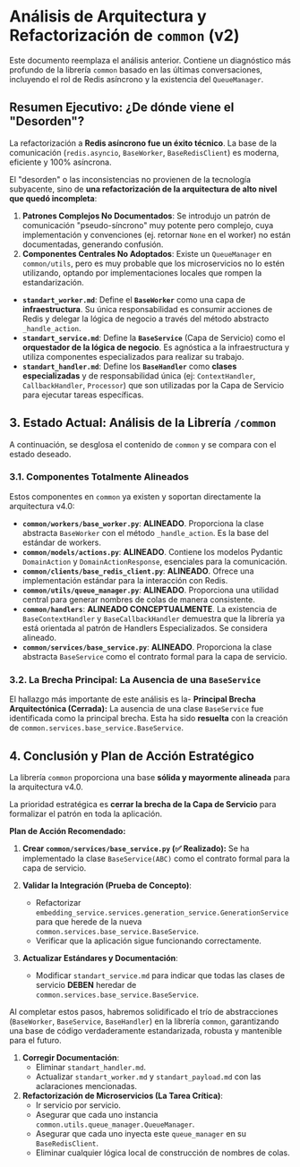 # Análisis de Arquitectura y Refactorización de `common` (v2)

Este documento reemplaza el análisis anterior. Contiene un diagnóstico más profundo de la librería `common` basado en las últimas conversaciones, incluyendo el rol de Redis asíncrono y la existencia del `QueueManager`.

## Resumen Ejecutivo: ¿De dónde viene el "Desorden"?

La refactorización a **Redis asíncrono fue un éxito técnico**. La base de la comunicación (`redis.asyncio`, `BaseWorker`, `BaseRedisClient`) es moderna, eficiente y 100% asíncrona.

El "desorden" o las inconsistencias no provienen de la tecnología subyacente, sino de **una refactorización de la arquitectura de alto nivel que quedó incompleta**:

1.  **Patrones Complejos No Documentados**: Se introdujo un patrón de comunicación "pseudo-síncrono" muy potente pero complejo, cuya implementación y convenciones (ej. retornar `None` en el worker) no están documentadas, generando confusión.
2.  **Componentes Centrales No Adoptados**: Existe un `QueueManager` en `common/utils`, pero es muy probable que los microservicios no lo estén utilizando, optando por implementaciones locales que rompen la estandarización.

- **`standart_worker.md`**: Define el **`BaseWorker`** como una capa de **infraestructura**. Su única responsabilidad es consumir acciones de Redis y delegar la lógica de negocio a través del método abstracto `_handle_action`.
- **`standart_service.md`**: Define la **`BaseService`** (Capa de Servicio) como el **orquestador de la lógica de negocio**. Es agnóstica a la infraestructura y utiliza componentes especializados para realizar su trabajo.
- **`standart_handler.md`**: Define los **`BaseHandler`** como **clases especializadas** y de responsabilidad única (ej: `ContextHandler`, `CallbackHandler`, `Processor`) que son utilizadas por la Capa de Servicio para ejecutar tareas específicas.

## 3. Estado Actual: Análisis de la Librería `/common`

A continuación, se desglosa el contenido de `common` y se compara con el estado deseado.

### 3.1. Componentes Totalmente Alineados 

Estos componentes en `common` ya existen y soportan directamente la arquitectura v4.0:

- **`common/workers/base_worker.py`**: **ALINEADO**. Proporciona la clase abstracta `BaseWorker` con el método `_handle_action`. Es la base del estándar de workers.
- **`common/models/actions.py`**: **ALINEADO**. Contiene los modelos Pydantic `DomainAction` y `DomainActionResponse`, esenciales para la comunicación.
- **`common/clients/base_redis_client.py`**: **ALINEADO**. Ofrece una implementación estándar para la interacción con Redis.
- **`common/utils/queue_manager.py`**: **ALINEADO**. Proporciona una utilidad central para generar nombres de colas de manera consistente.
- **`common/handlers`**: **ALINEADO CONCEPTUALMENTE**. La existencia de `BaseContextHandler` y `BaseCallbackHandler` demuestra que la librería ya está orientada al patrón de Handlers Especializados. Se considera alineado.
- **`common/services/base_service.py`**: **ALINEADO**. Proporciona la clase abstracta `BaseService` como el contrato formal para la capa de servicio.

### 3.2. La Brecha Principal: La Ausencia de una `BaseService` 

El hallazgo más importante de este análisis es la- **Principal Brecha Arquitectónica (Cerrada):** La ausencia de una clase `BaseService` fue identificada como la principal brecha. Esta ha sido **resuelta** con la creación de `common.services.base_service.BaseService`.

## 4. Conclusión y Plan de Acción Estratégico

La librería `common` proporciona una base **sólida y mayormente alineada** para la arquitectura v4.0.

La prioridad estratégica es **cerrar la brecha de la Capa de Servicio** para formalizar el patrón en toda la aplicación.

**Plan de Acción Recomendado:**

1.  **Crear `common/services/base_service.py` (✅ Realizado):** Se ha implementado la clase `BaseService(ABC)` como el contrato formal para la capa de servicio.

2.  **Validar la Integración (Prueba de Concepto)**:
    - Refactorizar `embedding_service.services.generation_service.GenerationService` para que herede de la nueva `common.services.base_service.BaseService`.
    - Verificar que la aplicación sigue funcionando correctamente.

3.  **Actualizar Estándares y Documentación**:
    - Modificar `standart_service.md` para indicar que todas las clases de servicio **DEBEN** heredar de `common.services.base_service.BaseService`.

Al completar estos pasos, habremos solidificado el trío de abstracciones (`BaseWorker`, `BaseService`, `BaseHandler`) en la librería `common`, garantizando una base de código verdaderamente estandarizada, robusta y mantenible para el futuro.
1.  **Corregir Documentación**:
    *   Eliminar `standart_handler.md`.
    *   Actualizar `standart_worker.md` y `standart_payload.md` con las aclaraciones mencionadas.
2.  **Refactorización de Microservicios (La Tarea Crítica)**:
    *   Ir servicio por servicio.
    *   Asegurar que cada uno instancia `common.utils.queue_manager.QueueManager`.
    *   Asegurar que cada uno inyecta este `queue_manager` en su `BaseRedisClient`.
    *   Eliminar cualquier lógica local de construcción de nombres de colas.
